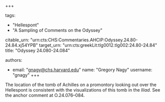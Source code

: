 +++

tags:
- "Hellespont"
- "A Sampling of Comments on the Odyssey"

citable_urn: "urn:cts:CHS:Commentaries.AHCIP:Odyssey.24.80-24.84.xj54YPB"
target_urn: "urn:cts:greekLit:tlg0012.tlg002:24.80-24.84"
title: "Odyssey 24.080-24.084"

authors:
- email: "gnagy@chs.harvard.edu"
  name: "Gregory Nagy"
  username: "gnagy"
+++

<p>The location of the tomb of Achilles on a promontory looking out over the Hellespont is consistent with the visualizations of this tomb in the <em>Iliad</em>. See the anchor comment at O.24.076–084.</p>